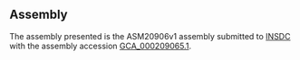 

Assembly
--------

The assembly presented is the ASM20906v1 assembly submitted to
[INSDC](http://www.insdc.org) with the assembly accession
[GCA\_000209065.1](http://www.ebi.ac.uk/ena/data/view/GCA_000209065.1).

